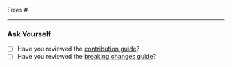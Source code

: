 Fixes #

---

### Ask Yourself

- [ ] Have you reviewed the [contribution guide](https://github.com/cdklabs/json2jsii/blob/main/CONTRIBUTING.md)?
- [ ] Have you reviewed the [breaking changes guide](https://github.com/cdklabs/json2jsii/blob/main/CONTRIBUTING.md#breaking-changes)?
